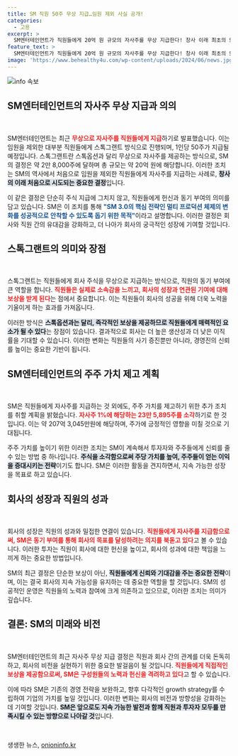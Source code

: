 ```yaml
---
title: SM 직원 50주 무상 지급…임원 제외 사실 공개!
categories:
  - 고용
excerpt: >
  SM엔터테인먼트가 직원들에게 20억 원 규모의 자사주를 무상 지급한다! 창사 이래 최초의 또 하나의 변화를 선언하며, 직원들의 헌신에 보답하는 이번 결정의 배경과 의미는? 클릭해서 확인하세요!
feature_text: >
  SM엔터테인먼트가 직원들에게 20억 원 규모의 자사주를 무상 지급한다! 창사 이래 최초의 또 하나의 변화를 선언하며, 직원들의 헌신에 보답하는 이번 결정의 배경과 의미는? 클릭해서 확인하세요!
image: 'https://www.behealthy4u.com/wp-content/uploads/2024/06/news.jpg'
---
```


<p><img src="https://www.behealthy4u.com/wp-content/uploads/2024/06/news.jpg" alt="info 속보" /></p>

<h2 data-ke-size="size26">SM엔터테인먼트의 자사주 무상 지급과 의의</h2>

<p data-ke-size="size16">&nbsp;</p>

<p>SM엔터테인먼트는 최근 <b><span style="color: #ee2323;">무상으로 자사주를 직원들에게 지급</span></b>하기로 발표했습니다. 이는 임원을 제외한 대부분 직원들에게 스톡그랜트 방식으로 진행되며, 1인당 50주가 지급될 예정입니다. 스톡그랜트란 스톡옵션과 달리 무상으로 자사주를 제공하는 방식으로, SM의 결정은 약 2만 8,000주에 달하며 총 규모는 약 20억 원에 해당합니다. 이러한 조치는 SM의 역사에서 처음으로 임원을 제외한 직원들에게 자사주를 지급하는 사례로, <b><span style="background-color: #21538527;">창사의 이래 처음으로 시도되는 중요한 결정</span></b>입니다.</p>

<p>이 같은 결정은 단순히 주식 지급에 그치지 않고, 직원들에게 헌신과 동기 부여의 의미를 담고 있습니다. SM은 이 조치를 통해 <b><span style="color: #1a5490;">"SM 3.0의 핵심 전략인 멀티 프로덕션 체제의 변화를 성공적으로 안착할 수 있도록 돕기 위한 목적"</span></b>이라고 설명합니다. 이러한 결정은 회사와 직원 간의 유대감을 강화하고, 더 나아가 회사의 궁극적인 성장에 기여할 것입니다.</p>

<h2 data-ke-size="size26">스톡그랜트의 의미와 장점</h2>

<p data-ke-size="size16">&nbsp;</p>

<p>스톡그랜트는 직원들에게 회사 주식을 무상으로 지급하는 방식으로, 직원의 동기 부여에 큰 역할을 합니다. <b><span style="color: #ee2323;">직원들은 실제로 소속감을 느끼고, 회사의 성장과 연관된 기여에 대해 보상을 받게 된다</span></b>는 점에서 중요합니다. 이는 직원들이 회사의 성공을 위해 더욱 노력을 기울이게 하는 효과를 가져옵니다.</p>

<p>이러한 방식은 <b><span style="background-color: #21538527;">스톡옵션과는 달리, 즉각적인 보상을 제공하므로 직원들에게 매력적인 요소가 될 수 있다</span></b>는 장점이 있습니다. 결과적으로 회사는 더 높은 생산성과 더 낮은 이직률을 기대할 수 있습니다. 이러한 변화는 직원들의 사기 증진뿐만 아니라, 경영진의 신뢰를 높이는 중요한 기반이 됩니다.</p>

<h2 data-ke-size="size26">SM엔터테인먼트의 주주 가치 제고 계획</h2>

<p data-ke-size="size16">&nbsp;</p>

<p>SM은 직원들에게 자사주를 지급하는 것 외에도, 주주 가치를 제고하기 위한 추가 조치를 취할 계획을 밝혔습니다. <b><span style="color: #ee2323;">자사주 1%에 해당하는 23만 5,895주를 소각</span></b>하기로 한 것입니다. 이는 약 207억 3,045만원에 해당하며, 주가에 긍정적인 영향을 미칠 것으로 기대됩니다.</p>

<p>주주 가치를 높이기 위한 이러한 조치는 SM이 계속해서 투자자와 주주들에게 신뢰를 줄 수 있는 방법 중 하나입니다. <b><span style="background-color: #21538527;">주식을 소각함으로써 주당 가치를 높여, 주주들이 얻는 이익을 증대시키는 전략</span></b>이기도 합니다. SM은 이러한 활동을 견지하면서, 지속 가능한 성장을 목표로 하고 있습니다.</p>

<h2 data-ke-size="size26">회사의 성장과 직원의 성과</h2>

<p data-ke-size="size16">&nbsp;</p>

<p>회사의 성장은 직원의 성과와 밀접한 연결이 있습니다. <b><span style="color: #ee2323;">직원들에게 자사주를 지급함으로써, SM은 동기 부여를 통해 회사의 목표를 달성하려는 의지를 북돋고 있다</span></b>고 볼 수 있습니다. 이러한 투자는 직원이 회사에 대한 헌신을 높이고, 회사의 성과에 대한 책임을 느끼게 하는 중요한 방법입니다.</p>

<p>SM의 최근 결정은 단순한 보상이 아닌, <b><span style="background-color: #21538527;">직원들에게 신뢰와 기대감을 주는 중요한 전략</span></b>이며, 이는 결국 회사의 지속 가능성을 유지하는 데 중요한 역할을 할 것입니다. SM의 성공적인 운영은 직원들의 노력과 참여에 크게 의존하고 있으므로, 이러한 조치는 의미가 깊습니다.</p>

<h2 data-ke-size="size26">결론: SM의 미래와 비전</h2>

<p data-ke-size="size16">&nbsp;</p>

<p>SM엔터테인먼트의 최근 자사주 무상 지급 결정은 직원과 회사 간의 관계를 더욱 돈독히 하고, 회사의 비전을 실현하기 위한 중요한 발걸음이 될 것입니다. <b><span style="color: #ee2323;">직원들에게 직접적인 보상을 제공함으로써, SM은 구성원들의 노력과 헌신을 격려하고 있다</span></b>고 할 수 있습니다.</p>

<p>이에 따라 SM은 기존의 경영 전략을 보완하고, 향후 다각적인 growth strategy를 수립하여 기업의 가치를 높일 것입니다. 이러한 변화는 회사의 비전과 방향성을 강화하는 데 기여할 것입니다. <b><span style="background-color: #21538527;">SM은 앞으로도 지속 가능한 발전과 함께 직원과 투자자 모두를 만족시킬 수 있는 방향으로 나아갈 것</span></b>입니다. </p>

<p data-ke-size="size16">&nbsp;</p>
생생한 뉴스, <a href="https://onioninfo.kr" rel="dofollow">onioninfo.kr</a>


